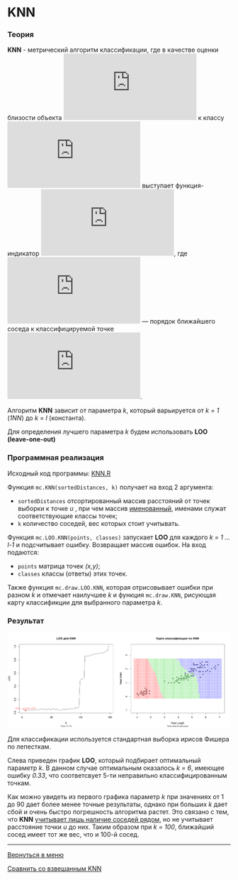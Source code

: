 # KNN

### Теория

**KNN** - метрический алгоритм классификации, где в качестве оценки
близости объекта
![u](http://latex.codecogs.com/svg.latex?%5Clarge%20u)
к классу
![y](http://latex.codecogs.com/svg.latex?%5Clarge%20y)
выступает функция-индикатор
![W(i,u) = [i <= k]](http://latex.codecogs.com/svg.latex?%5Clarge%20W_y%28i%2Cu%29%3D%5Bi%20%5Cleq%20k%5D),
где
![i](http://latex.codecogs.com/svg.latex?%5Clarge%20i)
— порядок ближайшего соседа к классифицируемой точке
![u](http://latex.codecogs.com/svg.latex?%5Clarge%20u).

Алгоритм **KNN** зависит от параметра _k_, который варьируется от
_k = 1_ (_1NN_) до _k = l_ (константа).

Для определения лучшего параметра _k_ будем использовать **LOO (leave-one-out)**

### Программная реализация

Исходный код программы: [KNN.R](../KNN.R)

Функция `mc.KNN(sortedDistances, k)` получает на вход 2 аргумента:
- `sortedDistances` отсортированный массив расстояний от точек выборки к
точке _u_ , при чем массив <u>именованный</u>, именами служат
соответствующие классы точек;
- `k` количество соседей, вес которых стоит учитывать.

Функция `mc.LOO.KNN(points, classes)` запускает **LOO** для каждого
_k = 1 ... l-1_ и подсчитывает ошибку. Возвращает массив ошибок. На вход
подаются:
- `points` матрица точек _(x,y)_;
- `classes` классы (ответы) этих точек.

Также функция `mc.draw.LOO.KNN`, которая отрисовывает ошибки при разном _k_
и отмечает наилучшее _k_ и функция `mc.draw.KNN`,
рисующая карту классификции для выбранного параметра _k_.

### Результат

![Результат](pict/KNN.png)

Для классификации используется стандартная выборка ирисов Фишера по лепесткам.

Слева приведен график **LOO**, который подбирает оптимальный параметр _k_.
В данном случае оптимальным оказалось _k = 6_, имеющее ошибку _0.33_, что
соответсвует 5-ти неправильно классифицированным точкам.

Как можно увидеть из первого графика параметр _k_ при значениях от 1 до 90
дает более менее точные результаты, однако при больших _k_ дает сбой и очень
быстро погрешность алгоритма растет. Это связано с тем, что **KNN**
<u>учитывает лишь наличие соседей рядом</u>, но не учитывает расстояние
точки _u_ до них. Таким образом при _k = 100_, ближайший сосед имеет тот же
вес, что и 100-й сосед.

----

[Вернуться в меню](../../README.md)

[Сравнить со взвешанным KNN](KwKNN.md)

